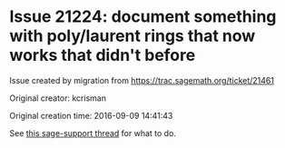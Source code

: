 # Issue 21224: document something with poly/laurent rings that now works that didn't before

Issue created by migration from https://trac.sagemath.org/ticket/21461

Original creator: kcrisman

Original creation time: 2016-09-09 14:41:43

See [this sage-support thread](https://groups.google.com/forum/#!topic/sage-support/VRHrBnbcBG4) for what to do.
